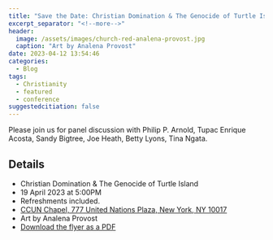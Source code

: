 ```yaml
---
title: "Save the Date: Christian Domination & The Genocide of Turtle Island"
excerpt_separator: "<!--more-->"
header:
  image: /assets/images/church-red-analena-provost.jpg
  caption: "Art by Analena Provost"
date: 2023-04-12 13:54:46
categories:
  - Blog
tags:
  - Christianity
  - featured
  - conference
suggestedcitiation: false
---
```

Please join us for panel discussion with Philip P. Arnold, Tupac Enrique Acosta, Sandy Bigtree, Joe Heath, Betty Lyons, Tina Ngata.


## Details
- Christian Domination & The Genocide of Turtle Island
- 19 April 2023 at 5:00PM
- Refreshments included.
- [CCUN Chapel, 777 United Nations Plaza, New York, NY 10017](https://goo.gl/maps/4FhC5h1QWsvojHxC7)
- Art by Analena Provost
- [Download the flyer as a PDF](/assets/pdfs/Christian-Domination-Event.pdf)

